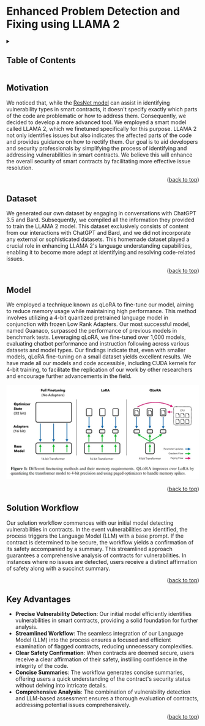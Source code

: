 <a name="readme-top"></a>

# Enhanced Problem Detection and Fixing using LLAMA 2

<!-- TABLE OF CONTENTS -->
<details>
  <summary><h2> Table of Contents </h2></summary>
  <ol>
    <li><a href="#motivation"> Motivation </a></li>
    <li><a href="#dataset"> Dataset </a></li>
    <li><a href="#model"> Model </a></li>
    <li><a href="#workflow"> Solution Workflow </a></li>
    <li><a href="#advantages"> Training Results </a></li>
  </ol>
</details>

<h2 id="motivation"> Motivation </h2>

We noticed that, while the [ResNet model](ResNetModelTraining.md) can assist in identifying vulnerability types in smart contracts, it doesn't specify exactly which parts of the code are problematic or how to address them. Consequently, we decided to develop a more advanced tool. We employed a smart model called LLAMA 2, which we finetuned specifically for this purpose. LLAMA 2 not only identifies issues but also indicates the affected parts of the code and provides guidance on how to rectify them. Our goal is to aid developers and security professionals by simplifying the process of identifying and addressing vulnerabilities in smart contracts. We believe this will enhance the overall security of smart contracts by facilitating more effective issue resolution.

<p align="right">(<a href="#readme-top">back to top</a>)</p>


<h2 id="dataset"> Dataset </h2>

We generated our own dataset by engaging in conversations with ChatGPT 3.5 and Bard. Subsequently, we compiled all the information they provided to train the LLAMA 2 model. This dataset exclusively consists of content from our interactions with ChatGPT and Bard, and we did not incorporate any external or sophisticated datasets. This homemade dataset played a crucial role in enhancing LLAMA 2's language understanding capabilities, enabling it to become more adept at identifying and resolving code-related issues.

<p align="right">(<a href="#readme-top">back to top</a>)</p>


<h2 id="model"> Model </h2>

We employed a technique known as qLoRA to fine-tune our model, aiming to reduce memory usage while maintaining high performance. This method involves utilizing a 4-bit quantized pretrained language model in conjunction with frozen Low Rank Adapters. Our most successful model, named Guanaco, surpassed the performance of previous models in benchmark tests. Leveraging qLoRA, we fine-tuned over 1,000 models, evaluating chatbot performance and instruction following across various datasets and model types. Our findings indicate that, even with smaller models, qLoRA fine-tuning on a small dataset yields excellent results. We have made all our models and code accessible, including CUDA kernels for 4-bit training, to facilitate the replication of our work by other researchers and encourage further advancements in the field.

<div align="center">
  <a href="../../assets/qLoRA.jpeg">
    <img src="../../assets/qLoRA.jpeg">
  </a>
</div>

<p align="right">(<a href="#readme-top">back to top</a>)</p>


<h2 id="workflow"> Solution Workflow </h2>

Our solution workflow commences with our initial model detecting vulnerabilities in contracts. In the event vulnerabilities are identified, the process triggers the Language Model (LLM) with a base prompt. If the contract is determined to be secure, the workflow yields a confirmation of its safety accompanied by a summary. This streamlined approach guarantees a comprehensive analysis of contracts for vulnerabilities. In instances where no issues are detected, users receive a distinct affirmation of safety along with a succinct summary.

<p align="right">(<a href="#readme-top">back to top</a>)</p>


<h2 id="advantages"> Key Advantages </h2>

- **Precise Vulnerability Detection**: Our initial model efficiently identifies vulnerabilities in smart contracts, providing a solid foundation for further analysis.
- **Streamlined Workflow**: The seamless integration of our Language Model (LLM) into the process ensures a focused and efficient examination of flagged contracts, reducing unnecessary complexities.
- **Clear Safety Confirmation**: When contracts are deemed secure, users receive a clear affirmation of their safety, instilling confidence in the integrity of the code.
- **Concise Summaries**: The workflow generates concise summaries, offering users a quick understanding of the contract's security status without delving into intricate details.
- **Comprehensive Analysis**: The combination of vulnerability detection and LLM-based assessment ensures a thorough evaluation of contracts, addressing potential issues comprehensively.

<p align="right">(<a href="#readme-top">back to top</a>)</p>